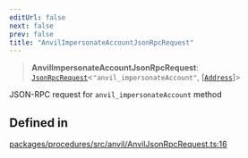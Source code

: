 ```yaml
---
editUrl: false
next: false
prev: false
title: "AnvilImpersonateAccountJsonRpcRequest"
---
```


> **AnvilImpersonateAccountJsonRpcRequest**: [`JsonRpcRequest`](/reference/tevm/jsonrpc/type-aliases/jsonrpcrequest/)\<`"anvil_impersonateAccount"`, [[`Address`](/reference/tevm/utils/type-aliases/address/)]\>

JSON-RPC request for `anvil_impersonateAccount` method

## Defined in

[packages/procedures/src/anvil/AnvilJsonRpcRequest.ts:16](https://github.com/qbzzt/tevm-monorepo/blob/main/packages/procedures/src/anvil/AnvilJsonRpcRequest.ts#L16)

